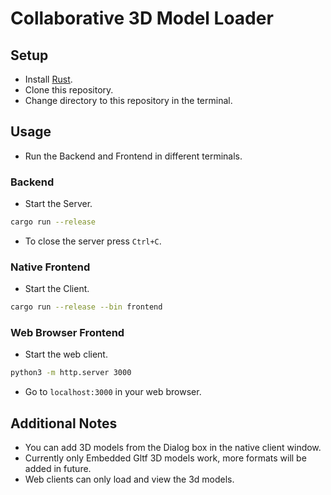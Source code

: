 # Collaborative 3D Model Loader

## Setup

- Install [Rust](https://www.rust-lang.org/tools/install).
- Clone this repository.
- Change directory to this repository in the terminal.

## Usage

- Run the Backend and Frontend in different terminals.

### Backend

- Start the Server.
  
```bash
cargo run --release
```

- To close the server press `Ctrl+C`.

### Native Frontend

- Start the Client.

```bash
cargo run --release --bin frontend
```

### Web Browser Frontend

- Start the web client.

```bash
python3 -m http.server 3000
```

- Go to `localhost:3000` in your web browser.

## Additional Notes

- You can add 3D models from the Dialog box in the native client window.
- Currently only Embedded Gltf 3D models work, more formats will be added in future.
- Web clients can only load and view the 3d models.
